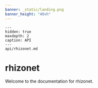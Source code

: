 ```yaml
---
banner: _static/landing.png
banner_height: "40vh"
---
```


```{toctree}
---
hidden: true
maxdepth: 2
caption: API
---
api/rhizonet.md
```

# rhizonet

Welcome to the documentation for rhizonet.
